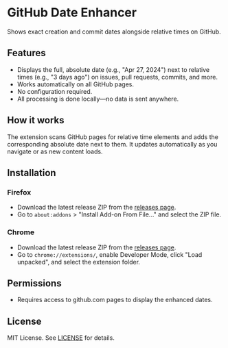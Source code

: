 # GitHub Date Enhancer

Shows exact creation and commit dates alongside relative times on GitHub.

## Features
- Displays the full, absolute date (e.g., "Apr 27, 2024") next to relative times (e.g., "3 days ago") on issues, pull requests, commits, and more.
- Works automatically on all GitHub pages.
- No configuration required.
- All processing is done locally—no data is sent anywhere.

## How it works
The extension scans GitHub pages for relative time elements and adds the corresponding absolute date next to them. It updates automatically as you navigate or as new content loads.

## Installation
### Firefox
- Download the latest release ZIP from the [releases page](https://github.com/myst-25/github-date-enhancer/releases).
- Go to `about:addons` > "Install Add-on From File..." and select the ZIP file.

### Chrome
- Download the latest release ZIP from the [releases page](https://github.com/myst-25/github-date-enhancer/releases).
- Go to `chrome://extensions/`, enable Developer Mode, click "Load unpacked", and select the extension folder.

## Permissions
- Requires access to github.com pages to display the enhanced dates.

## License
MIT License. See [LICENSE](LICENSE) for details. 
